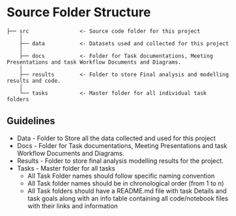 # Source Folder Structure


    ├── src                <- Source code folder for this project
        │
        ├── data           <- Datasets used and collected for this project
        │   
        ├── docs           <- Folder for Task documentations, Meeting Presentations and task Workflow Documents and Diagrams.
        │
        ├── results        <- Folder to store Final analysis and modelling results and code.
        │
        └── tasks          <- Master folder for all individual task folders


## Guidelines

- Data              - Folder to Store all the data collected and used for this project 
- Docs              - Folder for Task documentations, Meeting Presentations and task Workflow Documents and Diagrams.
- Results           - Folder to store final analysis modelling results for the project.
- Tasks             - Master folder for all tasks
  - All Task Folder names should follow specific naming convention
  - All Task folder names should be in chronological order (from 1 to n)
  - All Task folders should have a README.md file with task Details and task goals along with an info table containing all code/notebook files with their links and information


